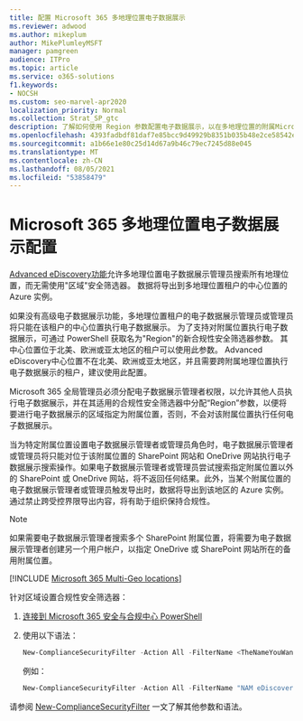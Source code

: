 ```yaml
---
title: 配置 Microsoft 365 多地理位置电子数据展示
ms.reviewer: adwood
ms.author: mikeplum
author: MikePlumleyMSFT
manager: pamgreen
audience: ITPro
ms.topic: article
ms.service: o365-solutions
f1.keywords:
- NOCSH
ms.custom: seo-marvel-apr2020
localization_priority: Normal
ms.collection: Strat_SP_gtc
description: 了解如何使用 Region 参数配置电子数据展示，以在多地理位置的附属Microsoft 365使用。
ms.openlocfilehash: 4393fadbdf81daf7e85bcc9d49929b8351b035b48e2ce58542e9cf1f1fd8f684
ms.sourcegitcommit: a1b66e1e80c25d14d67a9b46c79ec7245d88e045
ms.translationtype: MT
ms.contentlocale: zh-CN
ms.lasthandoff: 08/05/2021
ms.locfileid: "53858479"
---
```

# <a name="microsoft-365-multi-geo-ediscovery-configuration"></a>Microsoft 365 多地理位置电子数据展示配置

[Advanced eDiscovery功能](../compliance/overview-ediscovery-20.md)允许多地理位置电子数据展示管理员搜索所有地理位置，而无需使用"区域"安全筛选器。 数据将导出到多地理位置租户的中心位置的 Azure 实例。 

如果没有高级电子数据展示功能，多地理位置租户的电子数据展示管理员或管理员将只能在该租户的中心位置执行电子数据展示。 为了支持对附属位置执行电子数据展示，可通过 PowerShell 获取名为"Region"的新合规性安全筛选器参数。 其中心位置位于北美、欧洲或亚太地区的租户可以使用此参数。 Advanced eDiscovery中心位置不在北美、欧洲或亚太地区，并且需要跨附属地理位置执行电子数据展示的租户，建议使用此配置。 

Microsoft 365 全局管理员必须分配电子数据展示管理者权限，以允许其他人员执行电子数据展示，并在其适用的合规性安全筛选器中分配“Region”参数，以便将要进行电子数据展示的区域指定为附属位置，否则，不会对该附属位置执行任何电子数据展示。

当为特定附属位置设置电子数据展示管理者或管理员角色时，电子数据展示管理者或管理员将只能对位于该附属位置的 SharePoint 网站和 OneDrive 网站执行电子数据展示搜索操作。如果电子数据展示管理者或管理员尝试搜索指定附属位置以外的 SharePoint 或 OneDrive 网站，将不返回任何结果。此外，当某个附属位置的电子数据展示管理者或管理员触发导出时，数据将导出到该地区的 Azure 实例。通过禁止跨受控界限导出内容，将有助于组织保持合规性。

> [!NOTE]
> 如果需要电子数据展示管理者搜索多个 SharePoint 附属位置，将需要为电子数据展示管理者创建另一个用户帐户，以指定 OneDrive 或 SharePoint 网站所在的备用附属位置。

[!INCLUDE [Microsoft 365 Multi-Geo locations](../includes/microsoft-365-multi-geo-locations.md)]

针对区域设置合规性安全筛选器：

1. [连接到 Microsoft 365 安全与合规中心 PowerShell](/powershell/exchange/connect-to-scc-powershell)

2. 使用以下语法：

   ```powershell
   New-ComplianceSecurityFilter -Action All -FilterName <TheNameYouWantToAssign> -Region <RegionValue> -Users <UserPrincipalName>
   ```

   例如：

   ```powershell
   New-ComplianceSecurityFilter -Action All -FilterName "NAM eDiscovery Managers" -Region NAM -Users adwood@contoso.onmicrosoft.com
   ```

请参阅 [New-ComplianceSecurityFilter](/powershell/module/exchange/new-compliancesecurityfilter) 一文了解其他参数和语法。